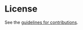 # License

See the
[guidelines for contributions](https://github.com/turt2live/ietf-mimi-policy/blob/main/CONTRIBUTING.md).
